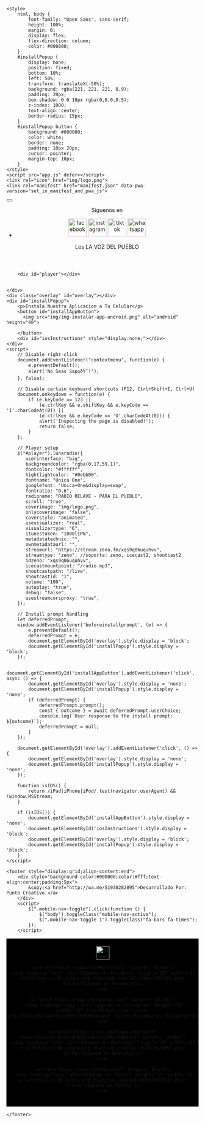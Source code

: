 <!DOCTYPE html>
<html lang="es">


<head>
    <link rel="manifest" href="manifest.json">
    <meta charset="utf-8">
    <meta name="viewport" content="width=device-width, initial-scale=1, user-scalable=no">
    <meta http-equiv="content-type" content="text/html;charset=UTF-8" />
    <title>RADIO RELAVE ONLINE</title>
    <meta name="keywords" content="RADIO RELAVE ONLINE" />
    <meta name="description" content="RADIO RELAVE ONLINE" />
    <meta name="theme-color" content="#fcff00" />
    <meta name="author" content="By: Zambrano Sistem" />
    <meta name="copyright" content="RADIO RELAVE ONLINE" />
    <meta property="og:type" content="website" />
    <meta property="og:site_name" content="RADIO RELAVE ONLINE" />
    <meta property="og:url" content="RADIO RELAVE ONLINE" />
    <meta property="og:title" content="RADIO RELAVE ONLINE" />
    <meta property="og:description" content="RADIO RELAVE ONLINE" />
    <meta property="og:image" content="img/logo.png" />
    <meta property="og:image:type" content="logo.html" />
    <meta property="og:image:width" content="600" />
    <meta property="og:image:height" content="360" />
    <link rel="shortcut icon" href="img/logo.png" type="image/x-icon" />
    <link rel="apple-touch-icon" href="img/logo.png" />
    <link href="css/stylec619.css?v=1.0" rel="stylesheet">
    <link href="https://cdnjs.cloudflare.com/ajax/libs/font-awesome/5.15.4/css/all.min.css?v=1.0" rel="stylesheet">
    <link rel="manifest" href="manifest.json" data-pwa-version="set_in_manifest_and_pwa_js">
    <script src="https://cdnjs.cloudflare.com/ajax/libs/jquery/3.7.1/jquery.min.js"></script>
    <script src="js/lunaradio-animado.js"></script>

    <style>
        html, body { 
            font-family: "Open Sans", sans-serif;
            height: 100%;
            margin: 0;
            display: flex;
            flex-direction: column;
            color: #000000;
        }
        #installPopup {
            display: none;
            position: fixed;
            bottom: 10%;
            left: 50%;
            transform: translateX(-50%);
            background: rgba(221, 221, 221, 0.9);
            padding: 20px;
            box-shadow: 0 0 10px rgba(0,0,0,0.5);
            z-index: 1000;
            text-align: center;
            border-radius: 15px;
        }
        #installPopup button {
            background: #000000;
            color: white;
            border: none;
            padding: 10px 20px;
            cursor: pointer;
            margin-top: 10px;
        }
    </style>
    <script src="app.js" defer></script>
    <link rel="icon" href="img/logo.png">
    <link rel="manifest" href="manifest.json" data-pwa-version="set_in_manifest_and_pwa_js">
</head>

<body>
    <div style="height:100vh">
        <button type="button" class="mobile-nav-toggle"><i class="fas fa-bars"></i></button>
        <header id="header">
            <section>
                <nav class="nav-menu">
                    <ul>
                        <p>Siguenos en</p>
                        <li>
                            <a href="https://www.facebook.com/" target="_blank"><img src="img/facebook.png" alt="facebook" width="48" height="48"></a>
                            <a href="https://www.instagram.com/" target="_blank"><img src="img/instagram.png" alt="instagram" width="48" height="48"></a>
                            <a href="https://www.tiktok.com/" target="_blank"><img src="img/tiktok.png" alt="tiktok" width="48" height="48"></a>
                            <a href="https://wa.me/51" target="_blank"><img src="img/whatsapp.png" alt="whatsapp" width="48" height="48"></a>
                        </li>
                        <p>Los LA VOZ DEL PUEBLO</p>
                    </ul>
                    <p></p>
                </nav>
            </section>
        </header>

        <div id="player"></div>
        
        
    </div>
    <div class="overlay" id="overlay"></div>
    <div id="installPopup">
        <p>Instala Nuestra Aplicacion a Tu Celular</p>
        <button id="installAppButton">
          <img src="img/img-instalar-app-android.png" alt="android" height="48">
          
        </button>
        <div id="iosInstructions" style="display:none;"></div>
    </div>
    <script>
        // Disable right-click
        document.addEventListener("contextmenu", function(e) {
            e.preventDefault();
            alert('No Seas SapoðŸ˜!');
        }, false);

        // Disable certain keyboard shortcuts (F12, Ctrl+Shift+I, Ctrl+U)
        document.onkeydown = function(e) {
            if (e.keyCode == 123 || 
                (e.ctrlKey && e.shiftKey && e.keyCode == 'I'.charCodeAt(0)) || 
                (e.ctrlKey && e.keyCode == 'U'.charCodeAt(0))) {
                alert('Inspecting the page is disabled!');
                return false;
            }
        };

        // Player setup
        $("#player").lunaradio({
           userinterface: "big",
           backgroundcolor: "rgba(0,17,59,1)",
           fontcolor: "#ffffff",
           hightlightcolor: "#0ebb00",
           fontname: "Unica One",
           googlefont: "Unica+One&display=swap",
           fontratio: "0.6",
           radioname: "RADIO RELAVE - PARA EL PUEBLO",
           scroll: "true",
           coverimage: "img/logo.png",
           onlycoverimage: "false",
           coverstyle: "animated",
           usevisualizer: "real",
           visualizertype: "6",
           itunestoken: "1000lIPN",
           metadatatechnic: "",
           ownmetadataurl: "",
           streamurl: "https://stream.zeno.fm/xqs9q06uquhvv",
           streamtype: "zeno", //soporta: zeno, icecast2, shoutcast2
           idzeno: "xqs9q06uquhvv",
           icecastmountpoint: "/radio.mp3",
           shoutcastpath: "/live",
           shoutcastid: "1",
           volume: "100",
           autoplay: "true",
           debug: "false",
           usestreamcorsproxy: "true",
        });

        // Install prompt handling
        let deferredPrompt;
        window.addEventListener('beforeinstallprompt', (e) => {
            e.preventDefault();
            deferredPrompt = e;
            document.getElementById('overlay').style.display = 'block';
            document.getElementById('installPopup').style.display = 'block';
        });

        document.getElementById('installAppButton').addEventListener('click', async () => {
            document.getElementById('overlay').style.display = 'none';
            document.getElementById('installPopup').style.display = 'none';
            if (deferredPrompt) {
                deferredPrompt.prompt();
                const { outcome } = await deferredPrompt.userChoice;
                console.log(`User response to the install prompt: ${outcome}`);
                deferredPrompt = null;
            }
        });

        document.getElementById('overlay').addEventListener('click', () => {
            document.getElementById('overlay').style.display = 'none';
            document.getElementById('installPopup').style.display = 'none';
        });

        function isIOS() {
            return /iPad|iPhone|iPod/.test(navigator.userAgent) && !window.MSStream;
        }

        if (isIOS()) {
            document.getElementById('installAppButton').style.display = 'none';
            document.getElementById('iosInstructions').style.display = 'block';
            document.getElementById('overlay').style.display = 'block';
            document.getElementById('installPopup').style.display = 'block';
        }
    </script>

    <footer style="display:grid;align-content:end">
        <div style="background-color:#000000;color:#fff;text-align:center;padding:5px">
            &copy;<a href="http://wa.me/51930282895">Desarrollado Por: Punto Creativo.</a>
        </div>
        <script>
            $(".mobile-nav-toggle").click(function () {
                $("body").toggleClass("mobile-nav-active");
                $(".mobile-nav-toggle i").toggleClass("fa-bars fa-times");
            });
        </script>
<div class="area-sociales">
  <div class="iconos-sociales">
    <a href="https://www.youtube.com/" target="_blank">
      <img loading="lazy" alt="Sígueme en YouTube" height="35" width="35" src="https://cdn-icons-png.flaticon.com/512/3670/3670147.png" title="Sígueme en YouTube"/>
    </a>

    <a href="https://www.facebook.com/" target="_blank">
      <img loading="lazy" alt="Sígueme en Facebook" height="35" width="35" src="https://cdn-icons-png.flaticon.com/512/5968/5968764.png" title="Sígueme en Facebook"/>
    </a>

    <a href="https://www.instagram.com/" target="_blank">
      <img loading="lazy" alt="Sígueme en Instagram" height="35" width="35" src="https://cdn-icons-png.flaticon.com/512/3955/3955024.png" title="Sígueme en Instagram"/>
    </a>

    <a href="https://api.whatsapp.com/send?phone=51&text=Quisiera%20Subir%20Mi%20Radio" target="_blank">
      <img loading="lazy" alt="Sígueme en WhatsApp" height="35" width="35" src="https://cdn-icons-png.flaticon.com/512/3670/3670051.png" title="Sígueme en WhatsApp"/>
    </a>

    <a href="https://www.tiktok.com/" target="_blank">
      <img loading="lazy" alt="Sígueme en TikTok" height="35" width="35" src="https://cdn-icons-png.flaticon.com/512/4782/4782345.png" title="Sígueme en TikTok"/>
    </a>

  

    
  </div>
</div>

<style>
  .area-sociales {
    background-color: black;
    padding: 20px 0;
    text-align: center;
    width: 100%;
  }
  .iconos-sociales {
    display: inline-block;
  }
  .iconos-sociales a {
    margin: 5px;
  }
</style>


    </footer>
</body>

</html>
